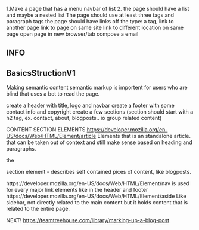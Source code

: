 1.Make a page that has a menu navbar of list
2. the page should have a list and maybe a nested list
The page should use at least three <h> tags and paragraph tags
the page should have links off the type: a tag,
  link to another page
  link to page on same site
  link to different location on same page
  open page in new browser/tab
  compose a email

 INFO
     <!-- create diffrent list Li ul dl
    ul = unordered list, all items are placed on the same line.
    ol= numbered lists
    li= List item, puts list in different lines
    dl = description list
  -->
------------------------
  BasicsStructionV1
------------------------

Making semantic content
semantic markup is importent for users who are blind that uses a bot to read the page.

create a header with title, logo and navbar
create a footer with some contact info and copyright
create a few sections (section should start with a h2 tag, ex. contact, about, blogposts.. io group related content)

CONTENT SECTION ELEMENTS
<ARTICLES> https://developer.mozilla.org/en-US/docs/Web/HTML/Element/article
Elements that is an standalone article. that can be taken out of context and still make sense based on heading and paragraphs.

the <article> section element - describes self contained pices of content, like blogposts.

<NAV> https://developer.mozilla.org/en-US/docs/Web/HTML/Element/nav
is used for every major link elements like in the header and footer

<ASIDE> https://developer.mozilla.org/en-US/docs/Web/HTML/Element/aside
Like sidebar, not directly related to the main content but it holds content that is related to the entire page.


NEXT!
https://teamtreehouse.com/library/marking-up-a-blog-post
